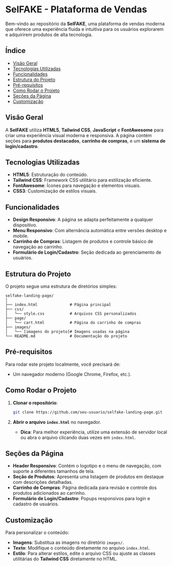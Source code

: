 # SelFAKE - Plataforma de Vendas

Bem-vindo ao repositório da **SelFAKE**, uma plataforma de vendas moderna que oferece uma experiência fluida e intuitiva para os usuários explorarem e adquirirem produtos de alta tecnologia.

## Índice

- [Visão Geral](#visão-geral)
- [Tecnologias Utilizadas](#tecnologias-utilizadas)
- [Funcionalidades](#funcionalidades)
- [Estrutura do Projeto](#estrutura-do-projeto)
- [Pré-requisitos](#pré-requisitos)
- [Como Rodar o Projeto](#como-rodar-o-projeto)
- [Seções da Página](#seções-da-página)
- [Customização](#customização)

## Visão Geral

A **SelFAKE** utiliza **HTML5**, **Tailwind CSS**, **JavaScript** e **FontAwesome** para criar uma experiência visual moderna e responsiva. A página contém seções para **produtos destacados**, **carrinho de compras**, e um **sistema de login/cadastro**.

## Tecnologias Utilizadas

- **HTML5**: Estruturação do conteúdo.
- **Tailwind CSS**: Framework CSS utilitário para estilização eficiente.
- **FontAwesome**: Ícones para navegação e elementos visuais.
- **CSS3**: Customização de estilos visuais.

## Funcionalidades

- **Design Responsivo**: A página se adapta perfeitamente a qualquer dispositivo.
- **Menu Responsivo**: Com alternância automática entre versões desktop e mobile.
- **Carrinho de Compras**: Listagem de produtos e controle básico de navegação ao carrinho.
- **Formulário de Login/Cadastro**: Seção dedicada ao gerenciamento de usuários.

## Estrutura do Projeto

O projeto segue uma estrutura de diretórios simples:

```
selfake-landing-page/
│
├── index.html              # Página principal
├── css/
│   └── style.css           # Arquivos CSS personalizados
├── page/
│   └── cart.html           # Página do carrinho de compras
├── images/
│   └── [imagens do projeto]# Imagens usadas na página
└── README.md               # Documentação do projeto
```

## Pré-requisitos

Para rodar este projeto localmente, você precisará de:

- Um navegador moderno (Google Chrome, Firefox, etc.).

## Como Rodar o Projeto

1. **Clonar o repositório**:
   ```bash
   git clone https://github.com/seu-usuario/selfake-landing-page.git
   ```

2. **Abrir o arquivo `index.html`** no navegador.

   - **Dica**: Para melhor experiência, utilize uma extensão de servidor local ou abra o arquivo clicando duas vezes em `index.html`.

## Seções da Página

- **Header Responsivo**: Contém o logotipo e o menu de navegação, com suporte a diferentes tamanhos de tela.
- **Seção de Produtos**: Apresenta uma listagem de produtos em destaque com descrições detalhadas.
- **Carrinho de Compras**: Página dedicada para revisão e controle dos produtos adicionados ao carrinho.
- **Formulário de Login/Cadastro**: Popups responsivos para login e cadastro de usuários.

## Customização

Para personalizar o conteúdo:

- **Imagens**: Substitua as imagens no diretório `images/`.
- **Texto**: Modifique o conteúdo diretamente no arquivo `index.html`.
- **Estilo**: Para alterar estilos, edite o arquivo CSS ou ajuste as classes utilitárias do **Tailwind CSS** diretamente no HTML.
